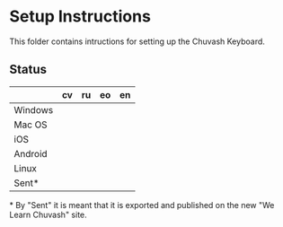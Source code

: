 # Setup Instructions

This folder contains intructions for setting up the Chuvash Keyboard.

## Status

|       |cv |ru |eo |en |
|-------|---|---|---|---|
|Windows|   |   |   |   |
|Mac OS |   |   |   |   |
|iOS    |   |   |   |   |
|Android|   |   |   |   |
|Linux  |   |   |   |   |
|Sent*  |   |   |   |   |

\* By "Sent" it is meant that it is exported and published on the new "We Learn Chuvash" site.

